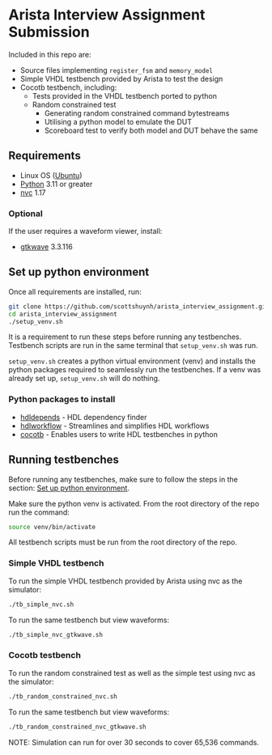 # Arista Interview Assignment Submission
Included in this repo are:
* Source files implementing `register_fsm` and `memory_model`
* Simple VHDL testbench provided by Arista to test the design
* Cocotb testbench, including:
    * Tests provided in the VHDL testbench ported to python
    * Random constrained test
        * Generating random constrained command bytestreams
        * Utilising a python model to emulate the DUT
        * Scoreboard test to verify both model and DUT behave the same

## Requirements
* Linux OS ([Ubuntu](https://ubuntu.com/desktop))
* [Python](https://www.python.org/) 3.11 or greater
* [nvc](https://github.com/nickg/nvc) 1.17

### Optional
If the user requires a waveform viewer, install:
* [gtkwave](https://github.com/gtkwave/gtkwave) 3.3.116

## Set up python environment
Once all requirements are installed, run:
```sh
git clone https://github.com/scottshuynh/arista_interview_assignment.git
cd arista_interview_assignment
./setup_venv.sh
```

It is a requirement to run these steps before running any testbenches. Testbench scripts are run in the same terminal that `setup_venv.sh` was run.

`setup_venv.sh` creates a python virtual environment (venv) and installs the python packages required to seamlessly run the testbenches. If a venv was already set up, `setup_venv.sh` will do nothing.

### Python packages to install
* [hdldepends](https://github.com/pevhall/hdldepends) - HDL dependency finder
* [hdlworkflow](https://github.com/scottshuynh/hdlworkflow) - Streamlines and simplifies HDL workflows
* [cocotb](https://github.com/cocotb/cocotb) - Enables users to write HDL testbenches in python

## Running testbenches
Before running any testbenches, make sure to follow the steps in the section: [Set up python environment](#set-up-python-environment).

Make sure the python venv is activated. From the root directory of the repo run the command:
```sh
source venv/bin/activate
```

All testbench scripts must be run from the root directory of the repo.

### Simple VHDL testbench
To run the simple VHDL testbench provided by Arista using nvc as the simulator:
```sh
./tb_simple_nvc.sh
```

To run the same testbench but view waveforms:
```sh
./tb_simple_nvc_gtkwave.sh
```

### Cocotb testbench
To run the random constrained test as well as the simple test using nvc as the simulator:
```sh
./tb_random_constrained_nvc.sh
```

To run the same testbench but view waveforms:
```sh
./tb_random_constrained_nvc_gtkwave.sh
```

NOTE: Simulation can run for over 30 seconds to cover 65,536 commands.